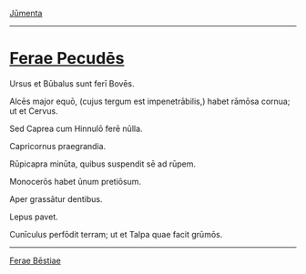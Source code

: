 [Jūmenta](./028-jumenta.md)

---

# [Ferae Pecudēs](https://www.archive.org/stream/cu31924032499455#page/n74/mode/1up)

Ursus et Būbalus sunt ferī Bovēs.

Alcēs major equō, (cujus tergum est impenetrābilis,) habet rāmōsa cornua; ut et Cervus.

Sed Caprea cum Hinnulō ferē nūlla.

Capricornus praegrandia.

Rūpicapra minūta, quibus suspendit sē ad rūpem.

Monocerōs habet ūnum pretiōsum.

Aper grassātur dentibus.

Lepus pavet.

Cunīculus perfōdit terram; ut et Talpa quae facit grūmōs.

---

[Ferae Bēstiae](./030-ferae-bestiae.md)
